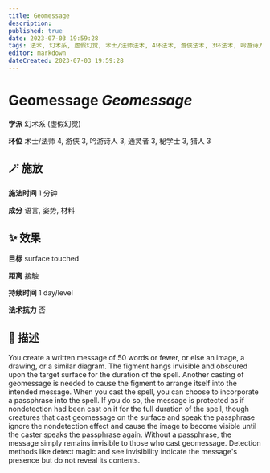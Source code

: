 ```yaml
---
title: Geomessage
description: 
published: true
date: 2023-07-03 19:59:28
tags: 法术, 幻术系, 虚假幻觉, 术士/法师法术, 4环法术, 游侠法术, 3环法术, 吟游诗人法术, 通灵者法术, 秘学士法术, 猎人法术
editor: markdown
dateCreated: 2023-07-03 19:59:28
---
```


# **Geomessage** *Geomessage*

**学派** 幻术系 (虚假幻觉) 

**环位** 术士/法师 4, 游侠 3, 吟游诗人 3, 通灵者 3, 秘学士 3, 猎人 3

## 🪄 施放

**施法时间** 1 分钟

**成分** 语言, 姿势, 材料

## ✨ 效果 

**目标** surface touched 

**距离** 接触  

**持续时间** 1 day/level 

**法术抗力** 否

## 📖 描述

You create a written message of 50 words or fewer, or else an image, a drawing, or a similar diagram. The figment hangs invisible and obscured upon the target surface for the duration of the spell. Another casting of geomessage is needed to cause the figment to arrange itself into the intended message.  When you cast the spell, you can choose to incorporate a passphrase into the spell. If you do so, the message is protected as if nondetection had been cast on it for the full duration of the spell, though creatures that cast geomessage on the surface and speak the passphrase ignore the nondetection effect and cause the image to become visible until the caster speaks the passphrase again.  Without a passphrase, the message simply remains invisible to those who cast geomessage. Detection methods like detect magic and see invisibility indicate the message's presence but do not reveal its contents.
    